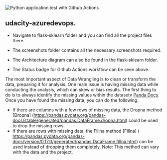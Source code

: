 ![Python application test with Github Actions](https://github.com/riyaarora65/udacity-azuredevops/workflows/Python%20application%20test%20with%20Github%20Actions/badge.svg)

## udacity-azuredevops.

* Navigate to flask-sklearn folder and you can find all the project files there.

* The screenshots folder contains all the necessary screenshots required.

* The Architecture diagram can also be found in the flask-sklearn folder.

* The Status badge for Github Actions workflow can be seen above.



The most important aspect of Data Wrangling is to clean or transform the data, preparing it for analysis.
 One main issue is having missing data while conducting the analysis, which can skew or bias results. 
  The first thing to do is to always identify the missing values within the datasetv [Panda Docs](https://pandas.pydata.org/pandas-docs/stable/generated/pandas.isnull.html).
Once you have found the missing data, you can do the following.
- If there are columns with a few rows of missing data, the Dropna method [Dropna] (https://pandas.pydata.org/pandas-docs/stable/generated/pandas.DataFrame.dropna.html) could be used to drop the missing rows. 
- If there are rows with missing data, the Fillna method [Fillna] ( https://pandas.pydata.org/pandas-docs/version/0.17.0/generated/pandas.DataFrame.fillna.html) can be used instead of dropping them completely. 
  Note: This method can vary with the data and the project. 

